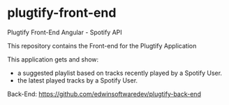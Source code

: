 # plugtify-front-end

Plugtify Front-End Angular - Spotify API

This repository contains the Front-end for the Plugtify Application

This application gets and show:
* a suggested playlist based on tracks recently played by a Spotify User.
* the latest played tracks by a Spotify User.


Back-End: https://github.com/edwinsoftwaredev/plugtify-back-end
